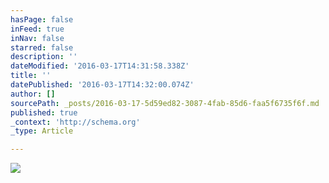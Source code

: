 ```yaml
---
hasPage: false
inFeed: true
inNav: false
starred: false
description: ''
dateModified: '2016-03-17T14:31:58.338Z'
title: ''
datePublished: '2016-03-17T14:32:00.074Z'
author: []
sourcePath: _posts/2016-03-17-5d59ed82-3087-4fab-85d6-faa5f6735f6f.md
published: true
_context: 'http://schema.org'
_type: Article

---
```

![](https://the-grid-user-content.s3-us-west-2.amazonaws.com/9dad0da2-766f-432f-bdee-d122d9e55881.jpg)